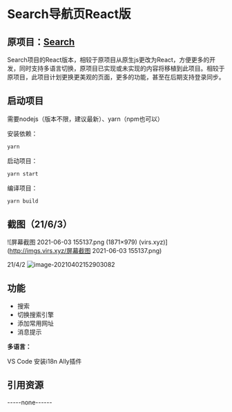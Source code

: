 # Search导航页React版

## **原项目：**[Search](https://github.com/virzs/Search)

Search项目的React版本，相较于原项目从原生js更改为React，方便更多的开发，同时支持多语言切换，原项目已实现或未实现的内容将移植到此项目。相较于原项目，此项目计划更换更美观的页面，更多的功能，甚至在后期支持登录同步。

## 启动项目

需要nodejs（版本不限，建议最新）、yarn（npm也可以）

安装依赖：

```bash
yarn
```

启动项目：

```bash
yarn start
```

编译项目：

```bash
yarn build
```

## 截图（21/6/3）

![屏幕截图 2021-06-03 155137.png (1871×979) (virs.xyz)](http://imgs.virs.xyz/屏幕截图 2021-06-03 155137.png)

21/4/2
![image-20210402152903082](http://imgs.virs.xyz/searchreact210402.png)

## 功能

- 搜索
- 切换搜索引擎
- 添加常用网址
- 消息提示

**多语言：**

VS Code 安装i18n Ally插件

## 引用资源

-----none------
